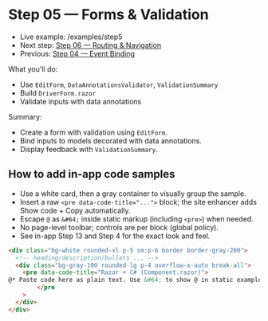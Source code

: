 # Step 05 — Forms & Validation

- Live example: /examples/step5
- Next step: [Step 06 — Routing & Navigation](./Step06.md)
- Previous: [Step 04 — Event Binding](./Step04.md)

What you'll do:

- Use `EditForm`, `DataAnnotationsValidator`, `ValidationSummary`
- Build `DriverForm.razor`
- Validate inputs with data annotations

Summary:

- Create a form with validation using `EditForm`.
- Bind inputs to models decorated with data annotations.
- Display feedback with `ValidationSummary`.

## How to add in‑app code samples

- Use a white card, then a gray container to visually group the sample.
- Insert a raw `<pre data-code-title="...">` block; the site enhancer adds Show code + Copy automatically.
- Escape `@` as `&#64;` inside static markup (including `<pre>`) when needed.
- No page-level toolbar; controls are per block (global policy).
- See in-app Step 13 and Step 4 for the exact look and feel.

```html
<div class="bg-white rounded-xl p-5 sm:p-6 border border-gray-200">
  <!-- heading/description/bullets ... -->
  <div class="bg-gray-100 rounded-lg p-4 overflow-x-auto break-all">
    <pre data-code-title="Razor + C# (Component.razor)">
@* Paste code here as plain text. Use &#64; to show @ in static examples. *@
		</pre
    >
  </div>
</div>
```
